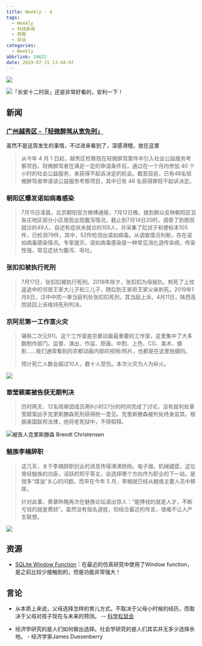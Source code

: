 ```yaml
---
title: Weekly - 4
tags:
  - Weekly
  - 科技新闻
  - 转载
  - 杂谈
categories:
  - Weekly
abbrlink: 24622
date: 2019-07-15 13:44:07
---
```


![](https://imgs.codewoody.com/uploads/big/3a1638df0964523e510db699d06a9e4f.jpg)

<!--less-->

![「长安十二时辰」还是非常好看的，安利一下！](https://imgs.codewoody.com/uploads/big/162af9ffc7fbac0835c29904548c369e.jpg)

## 新闻

### [广州越秀区 -「轻微醉驾从宽免刑」](https://auto.ifeng.com/c/7nu1P1tbUae)

虽然不是这周发生的事情，不过进来看到了，深感滑稽，放在这里

> 从今年 4 月 1 日起，越秀区检察院在轻微醉驾案件中引入社会公益服务考察项目。轻微醉驾者在满足一定的申请条件后，通过在一个月内参加 40 个小时的社会公益服务，来获得不起诉决定的机会。截至目前，已有48名轻微醉驾者申请该公益服务考察项目，其中已有 46 名获得罪轻不起诉决定。

### 朝阳区爆发诺如病毒感染

> 7月15日凌晨，北京朝阳官方微博通报，7月12日晚，接到群众反映朝阳区豆各庄地区部分小区居民出现腹泻情况，截止到7月14日20时，调查了到医院就诊的49人、自述有症状未就诊的105人，并采集了肛拭子和便标本105件，已检测79件，其中，52件检测出诺如病毒。从调查情况判断，存在诺如病毒感染情况。专家提示，诺如病毒感染是一种常见消化道传染病，传染性强，常见症状为腹泻、呕吐。

### 张扣扣被执行死刑

> 7月17日，张扣扣被执行死刑。2018年除夕，张扣扣为母报仇，刺死了上坟返途中的邻居王家大儿子和三儿子，随后到王家将王家父亲刺死。2019年1月8日，汉中中院一审当庭判处张扣扣死刑，其当庭上诉。4月11日，陕西高院驳回上诉维持死刑判决。

### 京阿尼第一工作室火灾

> 堪称二次元911。这个工作室是京都动画最重要的工作室，这里集中了大多数制作部门。监督、演出、作监、原画、中割、上色、CG、美术、摄影……我们通常看到的京都动画内部的视频/照片，也都是在这里拍摄的。
>
> 预计死亡人数会超过10人，数十人受伤。本次火灾为人为纵火。

![](https://imgs.codewoody.com/uploads/big/3a1638df0964523e510db699d06a9e4f.jpg)

### 章莹颖案被告获无期判决

> 历时两天、12名陪审团成员用8小时27分的时间完成了讨论，没有就判处章莹颖案凶手克里斯滕森死刑获得统一意见。克里斯滕森被判处终身监禁。根据美国联邦法律，他将老死狱中，不得假释。

![被告人克里斯滕森 Brendt Christensen](https://imgs.codewoody.com/uploads/big/ec4086430c5b1098979291cc5ba8ffba.jpg)

### 魅族李楠辞职

> 这几天，关于李楠辞职创业的消息传得沸沸扬扬。电子烟，机械键盘，这位曾经魅族的功臣，活跃的知乎答主，会选择哪个方向作为职业的下一站，是很多“煤油”关心的问题。而早在今年 5 月，李楠就已经从魅族主要人员中移除。
>
> 针对此事，黄章昨晚再次在魅族论坛语出惊人：“能挣钱的就是人才，不断亏钱的就是费财”。虽然没有指名道姓，但结合最近的传言，很难不让人产生联想。

![](https://imgs.codewoody.com/uploads/big/a710fc7fe849fee648b3416892fed024.jpg)

## 资源

- [SQLite Window Function](https://www.sqlite.org/windowfunctions.html)：在最近的仿真研究中使用了Window function，是之前比较少接触到的，但是功能非常强大！

## 言论

- 从本质上来说，父母选择怎样的育儿方式，不取决于父母小时候的经历，而取决于父母对孩子现在与未来的预测。 -- [科学松鼠会](https://songshuhui.net/archives/106133)

- 经济学研究的是人们如何做出选择。社会学研究的是人们其实并无多少选择余地。 - 经济学家James Duesenberry
